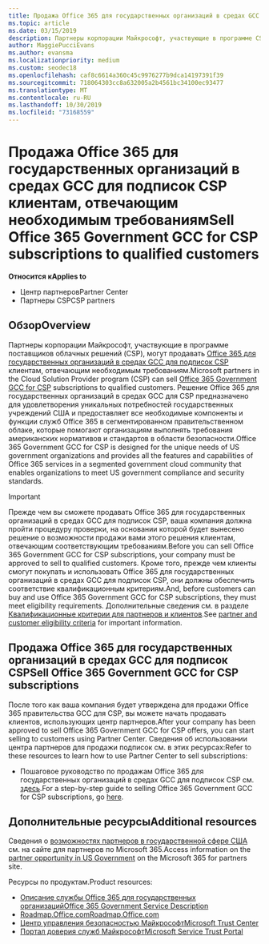 ```yaml
---
title: Продажа Office 365 для государственных организаций в средах GCC в рамках программы поставщиков облачных решений | Центр партнеров
ms.topic: article
ms.date: 03/15/2019
description: Партнеры корпорации Майкрософт, участвующие в программе CSP, могут продавать Office 365 для государственных организаций в средах GCC для подписок CSP клиентам, отвечающим необходимым требованиям. Office 365 правительства GCC для CSP — это набор облачных служб для повышения производительности, разработанных для США государственных и правительственных подрядчиков.
author: MaggiePucciEvans
ms.author: evansma
ms.localizationpriority: medium
ms.custom: seodec18
ms.openlocfilehash: caf8c6614a360c45c9976277b9dca14197391f39
ms.sourcegitcommit: 718064303cc8a632005a2b4561bc34100ec93477
ms.translationtype: MT
ms.contentlocale: ru-RU
ms.lasthandoff: 10/30/2019
ms.locfileid: "73168559"
---
```

# <a name="sell-office-365-government-gcc-for-csp-subscriptions-to-qualified-customers"></a><span data-ttu-id="87506-104">Продажа Office 365 для государственных организаций в средах GCC для подписок CSP клиентам, отвечающим необходимым требованиям</span><span class="sxs-lookup"><span data-stu-id="87506-104">Sell Office 365 Government GCC for CSP subscriptions to qualified customers</span></span>

<span data-ttu-id="87506-105">**Относится к**</span><span class="sxs-lookup"><span data-stu-id="87506-105">**Applies to**</span></span>

-  <span data-ttu-id="87506-106">Центр партнеров</span><span class="sxs-lookup"><span data-stu-id="87506-106">Partner Center</span></span>
-  <span data-ttu-id="87506-107">Партнеры CSP</span><span class="sxs-lookup"><span data-stu-id="87506-107">CSP partners</span></span>


## <a name="overview"></a><span data-ttu-id="87506-108">Обзор</span><span class="sxs-lookup"><span data-stu-id="87506-108">Overview</span></span>

<span data-ttu-id="87506-109">Партнеры корпорации Майкрософт, участвующие в программе поставщиков облачных решений (CSP), могут продавать [Office 365 для государственных организаций в средах GCC для подписок CSP](https://www.microsoft.com/microsoft-365/partners/governmentforCSP) клиентам, отвечающим необходимым требованиям.</span><span class="sxs-lookup"><span data-stu-id="87506-109">Microsoft partners in the Cloud Solution Provider program (CSP) can sell [Office 365 Government GCC for CSP](https://www.microsoft.com/microsoft-365/partners/governmentforCSP) subscriptions to qualified customers.</span></span> <span data-ttu-id="87506-110">Решение Office 365 для государственных организаций в средах GCC для CSP предназначено для удовлетворения уникальных потребностей государственных учреждений США и предоставляет все необходимые компоненты и функции служб Office 365 в сегментированном правительственном облаке, которые помогают организациям выполнять требования американских нормативов и стандартов в области безопасности.</span><span class="sxs-lookup"><span data-stu-id="87506-110">Office 365 Government GCC for CSP is designed for the unique needs of US government organizations and provides all the features and capabilities of Office 365 services in a segmented government cloud community that enables organizations to meet US government compliance and security standards.</span></span> 

>[!IMPORTANT] 
><span data-ttu-id="87506-111">Прежде чем вы сможете продавать Office 365 для государственных организаций в средах GCC для подписок CSP, ваша компания должна пройти процедуру проверки, на основании которой будет вынесено решение о возможности продажи вами этого решения клиентам, отвечающим соответствующим требованиям.</span><span class="sxs-lookup"><span data-stu-id="87506-111">Before you can sell Office 365 Government GCC for CSP subscriptions, your company must be approved to sell to qualified customers.</span></span> <span data-ttu-id="87506-112">Кроме того, прежде чем клиенты смогут покупать и использовать Office 365 для государственных организаций в средах GCC для подписок CSP, они должны обеспечить соответствие квалификационным критериям.</span><span class="sxs-lookup"><span data-stu-id="87506-112">And, before customers can buy and use Office 365 Government GCC for CSP subscriptions, they must meet eligibility requirements.</span></span> <span data-ttu-id="87506-113">Дополнительные сведения см. в разделе [Квалификационные критерии для партнеров и клиентов](csp-gcc-validate.md).</span><span class="sxs-lookup"><span data-stu-id="87506-113">See [partner and customer eligibility criteria](csp-gcc-validate.md) for important information.</span></span>


## <a name="sell-office-365-government-gcc-for-csp-subscriptions"></a><span data-ttu-id="87506-114">Продажа Office 365 для государственных организаций в средах GCC для подписок CSP</span><span class="sxs-lookup"><span data-stu-id="87506-114">Sell Office 365 Government GCC for CSP subscriptions</span></span>

<span data-ttu-id="87506-115">После того как ваша компания будет утверждена для продажи Office 365 правительства GCC для CSP, вы можете начать продавать клиентов, использующих центр партнеров.</span><span class="sxs-lookup"><span data-stu-id="87506-115">After your company has been approved to sell Office 365 Government GCC for CSP offers, you can start selling to customers using Partner Center.</span></span> <span data-ttu-id="87506-116">Сведения об использовании центра партнеров для продажи подписок см. в этих ресурсах:</span><span class="sxs-lookup"><span data-stu-id="87506-116">Refer to these resources to learn how to use Partner Center to sell subscriptions:</span></span> 

-   <span data-ttu-id="87506-117">Пошаговое руководство по продажам Office 365 для государственных организаций в средах GCC для подписок CSP см. [здесь](https://go.microsoft.com/fwlink/?linkid=2007323).</span><span class="sxs-lookup"><span data-stu-id="87506-117">For a step-by-step guide to selling Office 365 Government GCC for CSP subscriptions, go [here](https://go.microsoft.com/fwlink/?linkid=2007323).</span></span>  


## <a name="additional-resources"></a><span data-ttu-id="87506-118">Дополнительные ресурсы</span><span class="sxs-lookup"><span data-stu-id="87506-118">Additional resources</span></span>

<span data-ttu-id="87506-119">Сведения о [возможностях партнеров в государственной сфере США](https://www.microsoft.com/microsoft-365/partners/governmentforCSP) см. на сайте для партнеров по Microsoft 365.</span><span class="sxs-lookup"><span data-stu-id="87506-119">Access information on the [partner opportunity in US Government](https://www.microsoft.com/microsoft-365/partners/governmentforCSP) on the Microsoft 365 for partners site.</span></span>

<span data-ttu-id="87506-120">Ресурсы по продуктам.</span><span class="sxs-lookup"><span data-stu-id="87506-120">Product resources:</span></span>

- [<span data-ttu-id="87506-121">Описание службы Office 365 для государственных организаций</span><span class="sxs-lookup"><span data-stu-id="87506-121">Office 365 Government Service Description</span></span>](https://technet.microsoft.com/library/mt774581.aspx)
- [<span data-ttu-id="87506-122">Roadmap.Office.com</span><span class="sxs-lookup"><span data-stu-id="87506-122">Roadmap.Office.com</span></span>](https://products.office.com/business/office-365-roadmap)
- [<span data-ttu-id="87506-123">Центр управления безопасностью Майкрософт</span><span class="sxs-lookup"><span data-stu-id="87506-123">Microsoft Trust Center</span></span>](https://www.microsoft.com/TrustCenter/)
- [<span data-ttu-id="87506-124">Портал доверия служб Майкрософт</span><span class="sxs-lookup"><span data-stu-id="87506-124">Microsoft Service Trust Portal</span></span>](https://aka.ms/STP)

